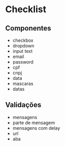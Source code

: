 # Checklist 

## Componentes

* checkbox
* dropdown
* input text
* email
* password
* cpf
* cnpj
* data
* mascaras
* datas


## Validações

* mensagens
* parte de mensagem
* mensagens com delay
* url
* aba
